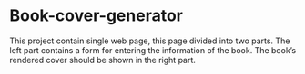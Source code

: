 # Book-cover-generator
This project contain single web page, this page divided into two parts. The left part contains a form for entering the information of the book. The book’s rendered cover should be shown in the right part.
